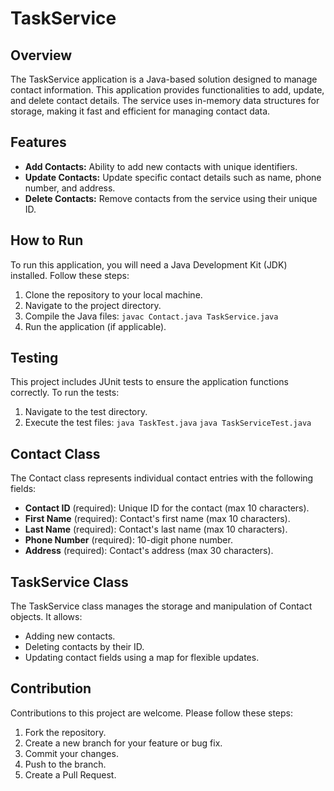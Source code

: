 # TaskService

## Overview
The TaskService application is a Java-based solution designed to manage contact information. This application provides functionalities to add, update, and delete contact details. The service uses in-memory data structures for storage, making it fast and efficient for managing contact data.

## Features
- **Add Contacts:** Ability to add new contacts with unique identifiers.
- **Update Contacts:** Update specific contact details such as name, phone number, and address.
- **Delete Contacts:** Remove contacts from the service using their unique ID.

## How to Run
To run this application, you will need a Java Development Kit (JDK) installed. Follow these steps:
1. Clone the repository to your local machine.
2. Navigate to the project directory.
3. Compile the Java files:
`javac Contact.java TaskService.java`
4. Run the application (if applicable).

## Testing
This project includes JUnit tests to ensure the application functions correctly. To run the tests:
1. Navigate to the test directory.
2. Execute the test files:
`java TaskTest.java`
`java TaskServiceTest.java`

## Contact Class
The Contact class represents individual contact entries with the following fields:
- **Contact ID** (required): Unique ID for the contact (max 10 characters).
- **First Name** (required): Contact's first name (max 10 characters).
- **Last Name** (required): Contact's last name (max 10 characters).
- **Phone Number** (required): 10-digit phone number.
- **Address** (required): Contact's address (max 30 characters).

## TaskService Class
The TaskService class manages the storage and manipulation of Contact objects. It allows:
- Adding new contacts.
- Deleting contacts by their ID.
- Updating contact fields using a map for flexible updates.

## Contribution
Contributions to this project are welcome. Please follow these steps:
1. Fork the repository.
2. Create a new branch for your feature or bug fix.
3. Commit your changes.
4. Push to the branch.
5. Create a Pull Request.